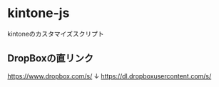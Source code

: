 # kintone-js
kintoneのカスタマイズスクリプト

## DropBoxの直リンク
https://www.dropbox.com/s/
↓
https://dl.dropboxusercontent.com/s/
